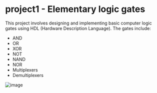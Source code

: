 <h1>project1 -  Elementary logic gates </h1>

This project involves designing and implementing basic computer logic gates using HDL (Hardware Description Language). The gates include:

- AND
- OR
- XOR
- NOT
- NAND
- NOR
- Multiplexers
- Demultiplexers

  
![image](https://github.com/ahmeddtarek11/From-NAND-gate-to-the-HACK-computer-/assets/117470939/8c7374e6-6fd6-483c-92ba-1beec7c8f5ff)
